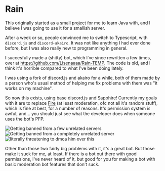 # Rain

This originally started as a small project for me to learn Java with, and I believe I was going to use it for a smallish server.

After a week or so, people convinced me to switch to Typescript, with `discord.js` and `discord-akairo`. It was not like anything I had ever done before, but I was also really new to programming in general.

I succesfully made a (shitty) bot, which I've since rewritten a few times, over at https://github.com/Lisenaaaa/Rain-TEMP. The code is old, and I think it's horrible compared to what I've been doing lately.

I was using a fork of discord.js and akairo for a while, both of them made by a person who's usual method of helping me fix problems with them was "it works on my machine".

So now this exists, using base discord.js and Sapphire! Currently my goals with it are to replace [Fire](https://github.com/FireDiscordBot/bot) (at least moderation, ofc not all it's random stuff), which is fine at best, for a number of reasons. It's permission system is awful, and... you should just see what the developer does when someone uses the bot's PFP.

![Getting banned from a few unrelated servers](https://cdn.discordapp.com/attachments/887123735914610739/910248733176897617/unknown.png) ![Getting banned from a **completely unrelated** server](https://cdn.discordapp.com/attachments/887123735914610739/910248977646104597/unknown.png) ![literally threatening to dmca him over this](https://cdn.discordapp.com/attachments/881321980563972136/910255476409761802/DDDA9F7B-193C-4A09-9B78-141D396B6937.jpg)

Other than those two fairly big problems with it, it's a great bot. But those make it suck for me, at least. If there is a bot out there with good permissions, I've never heard of it, but good for you for making a bot with basic moderation bot features that don't suck.